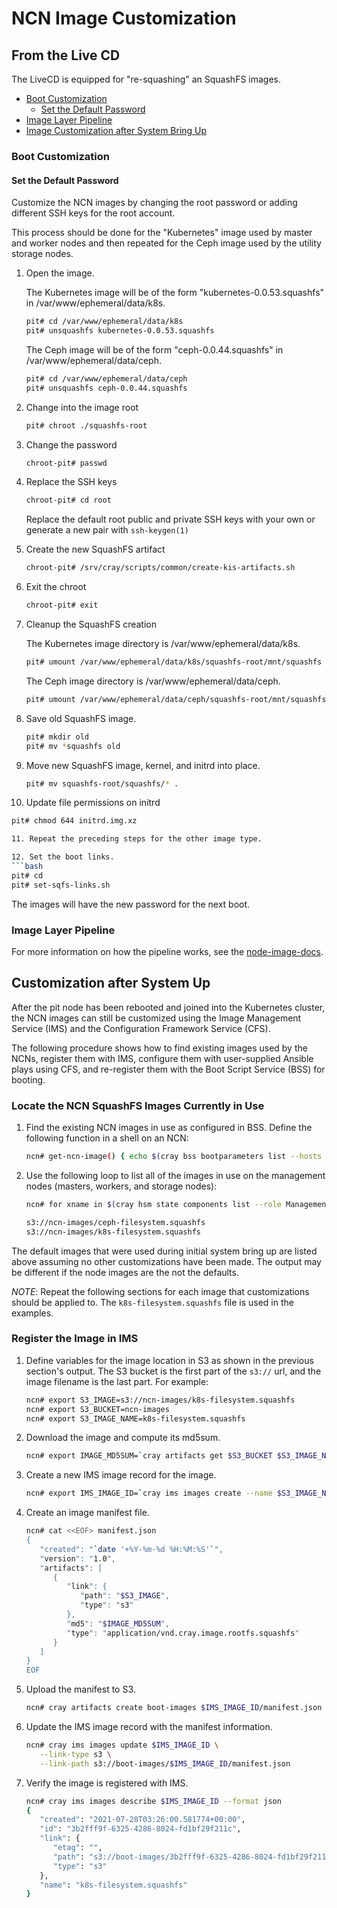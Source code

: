 # NCN Image Customization

## From the Live CD

The LiveCD is equipped for "re-squashing" an SquashFS images.

* [Boot Customization](#boot-customization)
    * [Set the Default Password](#set-the-default-password)
* [Image Layer Pipeline](#image-layer-pipeline)
* [Image Customization after System Bring Up](#customization-after-system-up)


<a name="boot-customization"></a>
### Boot Customization


<a name="set-the-default-password"></a>
#### Set the Default Password

Customize the NCN images by changing the root password or adding different SSH keys for the root account.

This process should be done for the "Kubernetes" image used by master and worker nodes and then repeated for the Ceph image used by the utility storage nodes.


1. Open the image.

   The Kubernetes image will be of the form "kubernetes-0.0.53.squashfs" in /var/www/ephemeral/data/k8s.
   ```bash
   pit# cd /var/www/ephemeral/data/k8s
   pit# unsquashfs kubernetes-0.0.53.squashfs
   ```
   The Ceph image will be of the form "ceph-0.0.44.squashfs" in /var/www/ephemeral/data/ceph.
   ```bash
   pit# cd /var/www/ephemeral/data/ceph
   pit# unsquashfs ceph-0.0.44.squashfs
   ```
2. Change into the image root
   ```bash
   pit# chroot ./squashfs-root
   ```
3. Change the password
   ```bash
   chroot-pit# passwd
   ```
4. Replace the SSH keys
   ```bash
   chroot-pit# cd root
   ```
   Replace the default root public and private SSH keys with your own or generate a new pair with `ssh-keygen(1)`

5. Create the new SquashFS artifact
   ```bash
   chroot-pit# /srv/cray/scripts/common/create-kis-artifacts.sh
   ```
6. Exit the chroot
   ```bash
   chroot-pit# exit
   ```
7. Cleanup the SquashFS creation

   The Kubernetes image directory is /var/www/ephemeral/data/k8s.
   ```bash
   pit# umount /var/www/ephemeral/data/k8s/squashfs-root/mnt/squashfs
   ```
   The Ceph image directory is /var/www/ephemeral/data/ceph.
   ```bash
   pit# umount /var/www/ephemeral/data/ceph/squashfs-root/mnt/squashfs
   ```
8. Save old SquashFS image.
   ```bash
   pit# mkdir old
   pit# mv *squashfs old
   ```
9. Move new SquashFS image, kernel, and initrd into place.
   ```bash
   pit# mv squashfs-root/squashfs/* .
   ```
10. Update file permissions on initrd
   ```bash
   pit# chmod 644 initrd.img.xz

11. Repeat the preceding steps for the other image type.

12. Set the boot links.
   ```bash
   pit# cd
   pit# set-sqfs-links.sh   
   ```

The images will have the new password for the next boot.

<a name="image-layer-pipeline"></a>
### Image Layer Pipeline

For more information on how the pipeline works, see the [node-image-docs](https://stash.us.cray.com/projects/CLOUD/repos/node-image-docs/browse).

<a name="customization-after-system-up"></a>
## Customization after System Up

After the pit node has been rebooted and joined into the Kubernetes cluster, the
NCN images can still be customized using the Image Management Service (IMS) and
the Configuration Framework Service (CFS).

The following procedure shows how to find existing images used by the NCNs,
register them with IMS, configure them with user-supplied Ansible plays using
CFS, and re-register them with the Boot Script Service (BSS) for booting.

### Locate the NCN SquashFS Images Currently in Use

1. Find the existing NCN images in use as configured in BSS. Define the following
function in a shell on an NCN:

   ```bash
   ncn# get-ncn-image() { echo $(cray bss bootparameters list --hosts $1 | jq -r .[].params | egrep -o "metal.server=(\S+)" | cut -d"=" -f2-)/$(cray bss bootparameters list --hosts $1 | jq -r .[].params | egrep -o "rd.live.squashimg=(\S+)" | cut -d"=" -f2-);  }
   ```

1. Use the following loop to list all of the images in use on the management nodes
(masters, workers, and storage nodes):

   ```bash
   ncn# for xname in $(cray hsm state components list --role Management --format json | jq -r .Components[].ID); do get-ncn-image $xname | sed 's|http://rgw-vip.nmn/|s3://|g'; done | sort -u

   s3://ncn-images/ceph-filesystem.squashfs
   s3://ncn-images/k8s-filesystem.squashfs
   ```

The default images that were used during initial system bring up are listed
above assuming no other customizations have been made. The output may be
different if the node images are the not the defaults.

*NOTE*: Repeat the following sections for each image that customizations should
be applied to. The `k8s-filesystem.squashfs` file is used in the examples.

### Register the Image in IMS

1. Define variables for the image location in S3 as shown in the previous
   section's output. The S3 bucket is the first part of the `s3://` url, and
   the image filename is the last part. For example:
   ```bash
   ncn# export S3_IMAGE=s3://ncn-images/k8s-filesystem.squashfs
   ncn# export S3_BUCKET=ncn-images
   ncn# export S3_IMAGE_NAME=k8s-filesystem.squashfs
   ```

1. Download the image and compute its md5sum.
   ```bash
   ncn# export IMAGE_MD5SUM=`cray artifacts get $S3_BUCKET $S3_IMAGE_NAME $S3_IMAGE_NAME | md5sum | awk '{ print $1 }'` 
   ```

1. Create a new IMS image record for the image.
   ```bash
   ncn# export IMS_IMAGE_ID=`cray ims images create --name $S3_IMAGE_NAME --format json | jq -r .id`
   ```

1. Create an image manifest file.
   ```bash
   ncn# cat <<EOF> manifest.json
   {
      "created": "`date '+%Y-%m-%d %H:%M:%S'`",
      "version": "1.0",
      "artifacts": [
         {
            "link": {
               "path": "$S3_IMAGE",
               "type": "s3"
            },
            "md5": "$IMAGE_MD5SUM",
            "type": "application/vnd.cray.image.rootfs.squashfs"
         }
      ]
   }
   EOF
   ```

1. Upload the manifest to S3.
   ```bash
   ncn# cray artifacts create boot-images $IMS_IMAGE_ID/manifest.json manifest.json
   ```

1. Update the IMS image record with the manifest information.
   ```bash
   ncn# cray ims images update $IMS_IMAGE_ID \
      --link-type s3 \
      --link-path s3://boot-images/$IMS_IMAGE_ID/manifest.json
   ```

1. Verify the image is registered with IMS.
   ```bash
   ncn# cray ims images describe $IMS_IMAGE_ID --format json
   {
      "created": "2021-07-28T03:26:00.581774+00:00",
      "id": "3b2fff9f-6325-4286-8024-fd1bf29f211c",
      "link": {
         "etag": "",
         "path": "s3://boot-images/3b2fff9f-6325-4286-8024-fd1bf29f211c/manifest.json",
         "type": "s3"
      },
      "name": "k8s-filesystem.squashfs"
   }
   ```